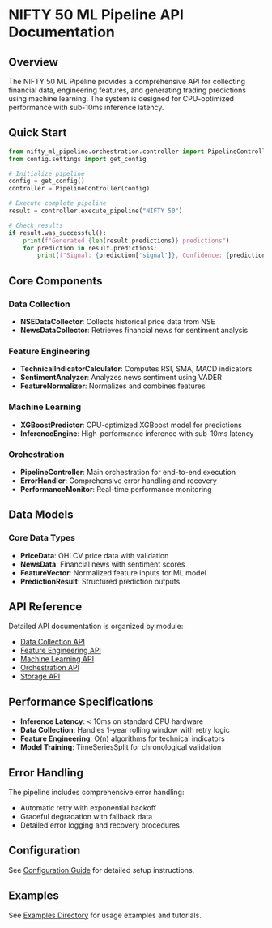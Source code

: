 # NIFTY 50 ML Pipeline API Documentation

## Overview

The NIFTY 50 ML Pipeline provides a comprehensive API for collecting financial data, engineering features, and generating trading predictions using machine learning. The system is designed for CPU-optimized performance with sub-10ms inference latency.

## Quick Start

```python
from nifty_ml_pipeline.orchestration.controller import PipelineController
from config.settings import get_config

# Initialize pipeline
config = get_config()
controller = PipelineController(config)

# Execute complete pipeline
result = controller.execute_pipeline("NIFTY 50")

# Check results
if result.was_successful():
    print(f"Generated {len(result.predictions)} predictions")
    for prediction in result.predictions:
        print(f"Signal: {prediction['signal']}, Confidence: {prediction['confidence']:.3f}")
```

## Core Components

### Data Collection
- **NSEDataCollector**: Collects historical price data from NSE
- **NewsDataCollector**: Retrieves financial news for sentiment analysis

### Feature Engineering
- **TechnicalIndicatorCalculator**: Computes RSI, SMA, MACD indicators
- **SentimentAnalyzer**: Analyzes news sentiment using VADER
- **FeatureNormalizer**: Normalizes and combines features

### Machine Learning
- **XGBoostPredictor**: CPU-optimized XGBoost model for predictions
- **InferenceEngine**: High-performance inference with sub-10ms latency

### Orchestration
- **PipelineController**: Main orchestration for end-to-end execution
- **ErrorHandler**: Comprehensive error handling and recovery
- **PerformanceMonitor**: Real-time performance monitoring

## Data Models

### Core Data Types
- **PriceData**: OHLCV price data with validation
- **NewsData**: Financial news with sentiment scores
- **FeatureVector**: Normalized feature inputs for ML model
- **PredictionResult**: Structured prediction outputs

## API Reference

Detailed API documentation is organized by module:

- [Data Collection API](data/README.md)
- [Feature Engineering API](features/README.md)
- [Machine Learning API](models/README.md)
- [Orchestration API](orchestration/README.md)
- [Storage API](storage/README.md)

## Performance Specifications

- **Inference Latency**: < 10ms on standard CPU hardware
- **Data Collection**: Handles 1-year rolling window with retry logic
- **Feature Engineering**: O(n) algorithms for technical indicators
- **Model Training**: TimeSeriesSplit for chronological validation

## Error Handling

The pipeline includes comprehensive error handling:
- Automatic retry with exponential backoff
- Graceful degradation with fallback data
- Detailed error logging and recovery procedures

## Configuration

See [Configuration Guide](../deployment/configuration.md) for detailed setup instructions.

## Examples

See [Examples Directory](../examples/) for usage examples and tutorials.